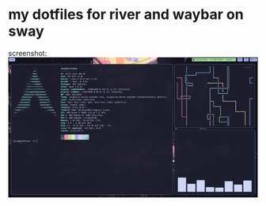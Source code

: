 # my dotfiles for river and waybar on sway
screenshot:
![alt text](https://github.com/LucyIsCute/dotfiles-sway/blob/main/image.png)
